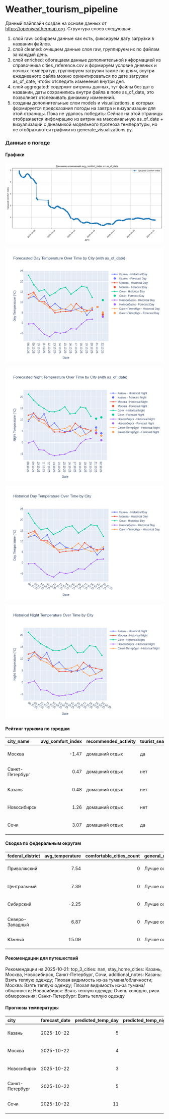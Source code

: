 # Weather_tourism_pipeline
Данный пайплайн создан на основе данных от https://openweathermap.org.
Структура слоев следующая:
  1) слой raw: 
  собираем данные как есть, фиксируем дату загрузки в названии файлов.
  2) слой cleaned:
  очищаем данные слоя raw, группируем их по файлам за каждый день.
  3) слой enriched:
  обогащаем данные дополнительной информацией из справочника cities_reference.csv и формируем условие дневных и ночных температур,
  группируем загрузки также по дням, внутри ежедневного файла можно ориентироваться по дате загрузки as_of_date, чтобы отследить изменения внутри дня.
  4) слой aggregated:
   содержит витрины данных, тут файлы без дат в названии, даты сохранились внутри файла в поле as_of_date, это позволняет отслеживать динамику изменений.
  6) созданы дополнительные слои models и visualizations, в которых формируется предсказания погоды на завтра и визуализации для этой страницы.
  Пока не удалось победить: Сейчас на этой страницы отображается инфомрацию из витрин на максимальную as_of_date + визуализации с динамикой модельного прогноза температуры, 
  но не отображаются графики из generate_visualizations.py.
<!-- WEATHER DATA START -->
### Данные о погоде

#### Графики
![Comfort Index Trend](data/visualizations/comfort_index_trend.png)

![Forecasted Day Temperature](data/visualizations/forecasted_day_temperature.png)

![Forecasted Night Temperature](data/visualizations/forecasted_night_temperature.png)

![Historical Day Temperature](data/visualizations/historical_day_temperature.png)

![Historical Night Temperature](data/visualizations/historical_night_temperature.png)

#### Рейтинг туризма по городам
| city_name       |   avg_comfort_index | recommended_activity   | tourist_season_match   | tourism_season   | tour_recommendation       | as_of_date          |
|:----------------|--------------------:|:-----------------------|:-----------------------|:-----------------|:--------------------------|:--------------------|
| Москва          |               -1.47 | домашний отдых         | да                     | Круглогодично    | домашний отдых в сезон    | 2025-10-21 10:25:00 |
| Санкт-Петербург |                0.47 | домашний отдых         | нет                    | Май-Сентябрь     | домашний отдых вне сезона | 2025-10-21 10:25:00 |
| Казань          |                0.48 | домашний отдых         | нет                    | Май-Сентябрь     | домашний отдых вне сезона | 2025-10-21 10:25:00 |
| Новосибирск     |                1.26 | домашний отдых         | нет                    | Июнь-Август      | домашний отдых вне сезона | 2025-10-21 10:25:00 |
| Сочи            |                3.07 | домашний отдых         | да                     | Май-Октябрь      | домашний отдых в сезон    | 2025-10-21 10:25:00 |

#### Сводка по федеральным округам
| federal_district   |   avg_temperature |   comfortable_cities_count | general_recommendation   | as_of_date          |
|:-------------------|------------------:|---------------------------:|:-------------------------|:--------------------|
| Приволжский        |              7.54 |                          0 | Лучше остаться дома      | 2025-10-21 10:25:00 |
| Центральный        |              7.39 |                          0 | Лучше остаться дома      | 2025-10-21 10:25:00 |
| Сибирский          |             -2.25 |                          0 | Лучше остаться дома      | 2025-10-21 10:25:00 |
| Северо-Западный    |              6.87 |                          0 | Лучше остаться дома      | 2025-10-21 10:25:00 |
| Южный              |             15.09 |                          0 | Лучше остаться дома      | 2025-10-21 10:25:00 |

#### Рекомендации для путешествий
Рекомендации на 2025-10-21: top_3_cities: nan, stay_home_cities: Казань, Москва, Новосибирск, Санкт-Петербург, Сочи, additional_notes: Казань: Взять теплую одежду; Плохая видимость из-за тумана/облачности; Москва: Взять теплую одежду; Плохая видимость из-за тумана/облачности; Новосибирск: Взять теплую одежду; Очень холодно, риск обморожения; Санкт-Петербург: Взять теплую одежду

#### Прогнозы температуры
| city            | forecast_date   |   predicted_temp_day |   predicted_temp_night | model_type       | as_of_date          |
|:----------------|:----------------|---------------------:|-----------------------:|:-----------------|:--------------------|
| Казань          | 2025-10-22      |                    5 |                      4 | LinearRegression | 2025-10-21 10:25:30 |
| Москва          | 2025-10-22      |                    4 |                      3 | LinearRegression | 2025-10-21 10:25:30 |
| Новосибирск     | 2025-10-22      |                    3 |                      1 | LinearRegression | 2025-10-21 10:25:30 |
| Санкт-Петербург | 2025-10-22      |                    5 |                      3 | LinearRegression | 2025-10-21 10:25:30 |
| Сочи            | 2025-10-22      |                   11 |                     11 | LinearRegression | 2025-10-21 10:25:30 |


<!-- WEATHER DATA END -->
